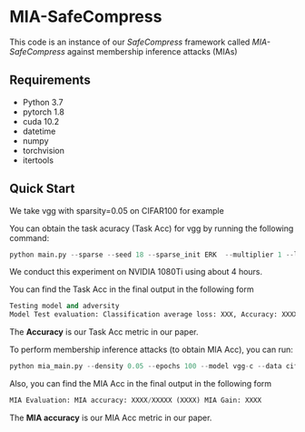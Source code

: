 # MIA-SafeCompress
This code is an instance of our *SafeCompress* framework called *MIA-SafeCompress* against membership inference attacks (MIAs)

## Requirements
* Python 3.7
* pytorch 1.8
* cuda 10.2
* datetime
* numpy
* torchvision
* itertools

## Quick Start


We take vgg with sparsity=0.05 on CIFAR100 for example


You can obtain the task acuracy (Task Acc) for vgg by running the following command:
```python
python main.py --sparse --seed 18 --sparse_init ERK  --multiplier 1 --lr 0.1 --density 0.05 --update_frequency 4000 --epochs 300 --model vgg-c --data cifar100 --decay_frequency 30000 --batch-size 128 --n_class 100
```
We conduct this experiment on NVIDIA 1080Ti using about 4 hours. 

You can find the Task Acc in the final output in the following form
```python
Testing model and adversity
Model Test evaluation: Classification average loss: XXX, Accuracy: XXXX/XXXXXX (XXXXX)
```
The **Accuracy** is our Task Acc metric in our paper.


To perform membership inference attacks (to obtain MIA Acc), you can run:
```python
python mia_main.py --density 0.05 --epochs 100 --model vgg-c --data cifar100 --batch-size 128 --n_class 100
```
Also, you can find the MIA Acc in the final output in the following form
```python
MIA Evaluation: MIA accuracy: XXXX/XXXXX (XXXX) MIA Gain: XXXX
```
The **MIA accuracy** is our MIA Acc metric in our paper.



